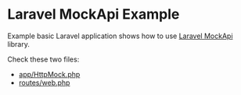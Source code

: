 # Laravel MockApi Example

Example basic Laravel application shows how to use [Laravel MockApi](https://github.com/lichtner/laravel-mock-api) library.

Check these two files:

- [app/HttpMock.php](https://github.com/lichtner/laravel-mock-api-example/blob/main/app/HttpMock.php)
- [routes/web.php](https://github.com/lichtner/laravel-mock-api-example/blob/main/routes/web.php)

